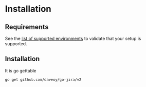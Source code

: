 # Installation

## Requirements

See the [list of supported environments] to validate that your setup is supported.

## Installation

It is go gettable

```bash
go get github.com/daveoy/go-jira/v2
```

  [list of supported environments]: supported-environments.md